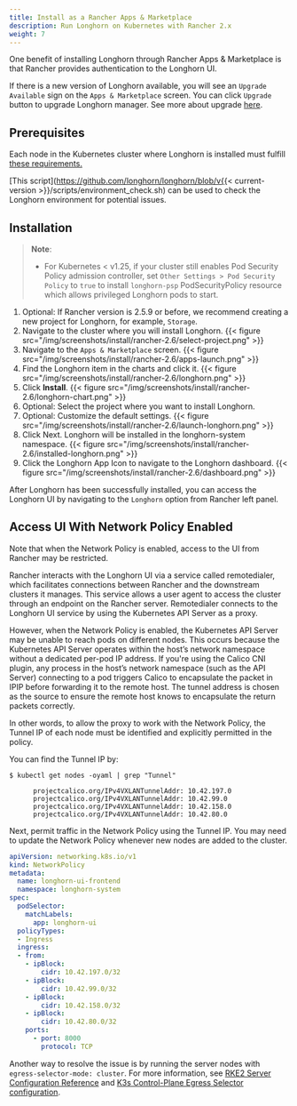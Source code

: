 ```yaml
---
title: Install as a Rancher Apps & Marketplace
description: Run Longhorn on Kubernetes with Rancher 2.x
weight: 7
---
```


One benefit of installing Longhorn through Rancher Apps & Marketplace is that Rancher provides authentication to the Longhorn UI.

If there is a new version of Longhorn available, you will see an `Upgrade Available` sign on the `Apps & Marketplace` screen. You can click `Upgrade` button to upgrade Longhorn manager. See more about upgrade [here](../../upgrade).

## Prerequisites

Each node in the Kubernetes cluster where Longhorn is installed must fulfill [these requirements.](../#installation-requirements)

[This script](https://github.com/longhorn/longhorn/blob/v{{< current-version >}}/scripts/environment_check.sh) can be used to check the Longhorn environment for potential issues.

## Installation

> **Note**:
> * For Kubernetes < v1.25, if your cluster still enables Pod Security Policy admission controller, set `Other Settings > Pod Security Policy` to `true` to install `longhorn-psp` PodSecurityPolicy resource which allows privileged Longhorn pods to start.

1. Optional: If Rancher version is 2.5.9 or before, we recommend creating a new project for Longhorn, for example, `Storage`.
2. Navigate to the cluster where you will install Longhorn.
    {{< figure src="/img/screenshots/install/rancher-2.6/select-project.png" >}}
3. Navigate to the `Apps & Marketplace` screen.
    {{< figure src="/img/screenshots/install/rancher-2.6/apps-launch.png" >}}
4. Find the Longhorn item in the charts and click it.
    {{< figure src="/img/screenshots/install/rancher-2.6/longhorn.png" >}}
5. Click **Install**.
    {{< figure src="/img/screenshots/install/rancher-2.6/longhorn-chart.png" >}}
6. Optional: Select the project where you want to install Longhorn.
7. Optional: Customize the default settings.
    {{< figure src="/img/screenshots/install/rancher-2.6/launch-longhorn.png" >}}
8. Click Next. Longhorn will be installed in the longhorn-system namespace.
    {{< figure src="/img/screenshots/install/rancher-2.6/installed-longhorn.png" >}}
9. Click the Longhorn App Icon to navigate to the Longhorn dashboard.
    {{< figure src="/img/screenshots/install/rancher-2.6/dashboard.png" >}}

After Longhorn has been successfully installed, you can access the Longhorn UI by navigating to the `Longhorn` option from Rancher left panel.


## Access UI With Network Policy Enabled

Note that when the Network Policy is enabled, access to the UI from Rancher may be restricted.

Rancher interacts with the Longhorn UI via a service called remotedialer, which facilitates connections between Rancher and the downstream clusters it manages. This service allows a user agent to access the cluster through an endpoint on the Rancher server. Remotedialer connects to the Longhorn UI service by using the Kubernetes API Server as a proxy.

However, when the Network Policy is enabled, the Kubernetes API Server may be unable to reach pods on different nodes. This occurs because the Kubernetes API Server operates within the host’s network namespace without a dedicated per-pod IP address. If you're using the Calico CNI plugin, any process in the host’s network namespace (such as the API Server) connecting to a pod triggers Calico to encapsulate the packet in IPIP before forwarding it to the remote host. The tunnel address is chosen as the source to ensure the remote host knows to encapsulate the return packets correctly.

In other words, to allow the proxy to work with the Network Policy, the Tunnel IP of each node must be identified and explicitly permitted in the policy.

You can find the Tunnel IP by:
```
$ kubectl get nodes -oyaml | grep "Tunnel"

      projectcalico.org/IPv4VXLANTunnelAddr: 10.42.197.0
      projectcalico.org/IPv4VXLANTunnelAddr: 10.42.99.0
      projectcalico.org/IPv4VXLANTunnelAddr: 10.42.158.0
      projectcalico.org/IPv4VXLANTunnelAddr: 10.42.80.0
```

Next, permit traffic in the Network Policy using the Tunnel IP. You may need to update the Network Policy whenever new nodes are added to the cluster.
```yaml
apiVersion: networking.k8s.io/v1
kind: NetworkPolicy
metadata:
  name: longhorn-ui-frontend
  namespace: longhorn-system
spec:
  podSelector:
    matchLabels:
      app: longhorn-ui
  policyTypes:
  - Ingress
  ingress:
  - from:
    - ipBlock:
        cidr: 10.42.197.0/32
    - ipBlock:
        cidr: 10.42.99.0/32
    - ipBlock:
        cidr: 10.42.158.0/32
    - ipBlock:
        cidr: 10.42.80.0/32
    ports:
      - port: 8000
        protocol: TCP
```

Another way to resolve the issue is by running the server nodes with `egress-selector-mode: cluster`. For more information, see [RKE2 Server Configuration Reference](https://docs.rke2.io/reference/server_config#critical-configuration-values) and [K3s Control-Plane Egress Selector configuration](https://docs.k3s.io/networking/basic-network-options#control-plane-egress-selector-configuration).
